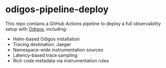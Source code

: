 # odigos-pipeline-deploy

This repo contains a GitHub Actions pipeline to deploy a full observability setup with [Odigos](https://github.com/odigos-io/odigos), including:

- Helm-based Odigos installation
- Tracing destination: Jaeger
- Namespace-wide instrumentation sources
- Latency-based trace sampling
- Rich code metadata via instrumentation rules
